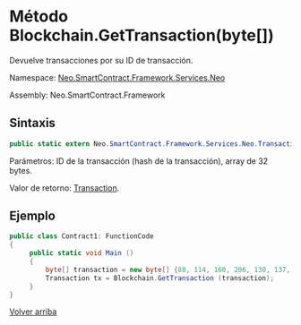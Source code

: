 # Método Blockchain.GetTransaction(byte[])

Devuelve transacciones por su ID de transacción.

Namespace: [Neo.SmartContract.Framework.Services.Neo](../../AntShares.md)

Assembly: Neo.SmartContract.Framework

## Sintaxis

```c#
public static extern Neo.SmartContract.Framework.Services.Neo.Transaction GetTransaction (byte[] hash)
```

Parámetros: ID de la transacción (hash de la transacción), array de 32 bytes.

Valor de retorno: [Transaction](../Transaction.md).

## Ejemplo

```c#
public class Contract1: FunctionCode
{
     public static void Main ()
     {
         byte[] transaction = new byte[] {88, 114, 160, 206, 130, 137, 41, 94, 119, 120, 242, 71, 232, 244, 3, 20, 165, 69, 182, 106, 185, 119, 239, 183, 65, 174, 220, 157, 251, 28, 215};
         Transaction tx = Blockchain.GetTransaction (transaction);
     }
}
```



[Volver arriba](../Blockchain.md)
